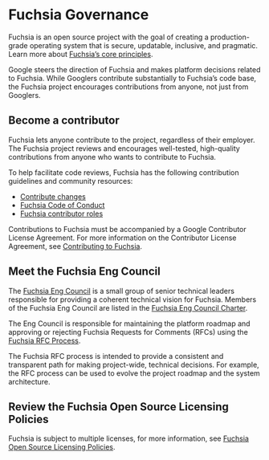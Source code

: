# Fuchsia Governance

Fuchsia is an open source project with the goal of creating a production-grade
operating system that is secure, updatable, inclusive, and pragmatic.
Learn more about [Fuchsia’s core principles](/docs/concepts/index.md).

Google steers the direction of Fuchsia and makes platform decisions related to
Fuchsia. While Googlers contribute substantially to Fuchsia’s code base, the
Fuchsia project encourages contributions from anyone, not just from Googlers.

## Become a contributor

Fuchsia lets anyone contribute to the project, regardless of their employer.
The Fuchsia project reviews and encourages well-tested, high-quality
contributions from anyone who wants to contribute to Fuchsia.

To help facilitate code reviews, Fuchsia has the following contribution
guidelines and community resources:

  * [Contribute changes](/docs/development/source_code/contribute_changes.md)
  * [Fuchsia Code of Conduct](/CODE_OF_CONDUCT.md)
  * [Fuchsia contributor roles](/docs/contribute/community/contributor-roles.md)

Contributions to Fuchsia must be accompanied by a Google Contributor License
Agreement. For more information on the Contributor License
Agreement, see [Contributing to Fuchsia](/CONTRIBUTING.md#contributor_license_agreement).

## Meet the Fuchsia Eng Council

The [Fuchsia Eng Council](/docs/contribute/governance/eng_council.md)
is a small group of senior technical leaders responsible for providing a
coherent technical vision for Fuchsia. Members of the
Fuchsia Eng Council are listed in the [Fuchsia Eng Council Charter](/docs/contribute/governance/eng_council.md#current_members).

The Eng Council is responsible for maintaining the platform roadmap and approving
or rejecting Fuchsia Requests for Comments (RFCs) using the [Fuchsia RFC Process](/docs/contribute/governance/rfcs/README.md).

The Fuchsia RFC process is intended to provide a consistent and transparent
path for making project-wide, technical decisions. For example, the RFC process
can be used to evolve the project roadmap and the system architecture.

## Review the Fuchsia Open Source Licensing Policies

Fuchsia is subject to multiple licenses, for more information,
see [Fuchsia Open Source Licensing Policies](/docs/contribute/governance/policy/open-source-licensing-policies.md).
